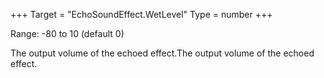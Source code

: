 +++
Target = "EchoSoundEffect.WetLevel"
Type = number
+++

Range: -80 to 10 (default 0)The output volume of the echoed effect.The output volume of the echoed effect.